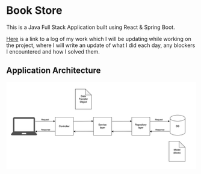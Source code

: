 # Book Store
This is a Java Full Stack Application built using React & Spring Boot.

[Here](Log.md) is a link to a log of my work which I will be updating while working on the project, where
I will write an update of what I did each day, any blockers I encountered and how I solved them.

## Application Architecture
<img alt="app-architecture" src="./images/app-architecture.png" style="display: block;" />